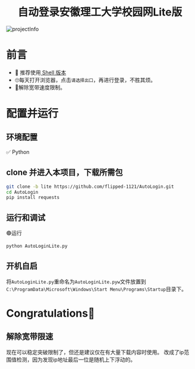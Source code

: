 <div align="center">
<h1>自动登录安徽理工大学校园网Lite版</h1>
</div>

![projectInfo](https://socialify.git.ci/flipped-1121/AutoLogin/image?description=1&font=Inter&forks=1&issues=1&language=1&logo=https%3A%2F%2Fcdn.jsdelivr.net%2Fgh%2Fflipped-1121%2FBlogPictures%2Fflipped-1121-PIC%2F%E5%AE%BD%E5%B8%A6%E6%8F%90%E9%80%9F.png&name=1&owner=1&pattern=Circuit%20Board&pulls=1&stargazers=1&theme=Light)

# 前言
+ 🌟 推荐使用[ Shell 版本](https://github.com/flipped-1121/AutoLogin/tree/shell)
+ 🙄每天打开浏览器，点击`请选择出口`，再进行登录，不胜其烦。
+ 🌟解除宽带速度限制。


# 配置并运行

## 环境配置
✅ Python

## clone 并进入本项目，下载所需包
```bash
git clone -b lite https://github.com/flipped-1121/AutoLogin.git
cd AutoLogin
pip install requests
```

## 运行和调试
🟢运行
```bash
python AutoLoginLite.py
```

## 开机自启
将`AutoLoginLite.py`重命名为`AutoLoginLite.pyw`文件放置到`C:\ProgramData\Microsoft\Windows\Start Menu\Programs\Startup`目录下。
<h1>Congratulations🎉</h1>

## 解除宽带限速
现在可以稳定突破限制了，但还是建议仅在有大量下载内容时使用。
改成了ip范围值检测，因为发现ip地址最后一位是随机上下浮动的。
